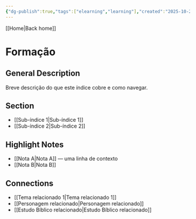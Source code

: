 ```yaml
---
{"dg-publish":true,"tags":["elearning","learning"],"created":"2025-10-27T13:15:04.705+00:00","updated":"2025-10-27T13:16:06.713+00:00","dg-note-icon":"signpost","noteIcon":"signpost","dgPassFrontmatter":true,"permalink":"/00-maps-of-content/formacao/"}
---
```


[[Home\|Back home]]
# Formação

## General Description
Breve descrição do que este índice cobre e como navegar.

## Section
- [[Sub-índice 1\|Sub-índice 1]]
- [[Sub-índice 2\|Sub-índice 2]]

## Highlight Notes
- [[Nota A\|Nota A]] — uma linha de contexto
- [[Nota B\|Nota B]]

## Connections
- [[Tema relacionado 1\|Tema relacionado 1]]
- [[Personagem relacionado\|Personagem relacionado]]
- [[Estudo Bíblico relacionado\|Estudo Bíblico relacionado]]
